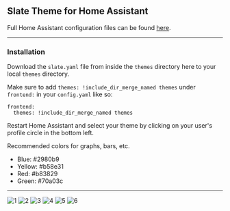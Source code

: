 ## Slate Theme for Home Assistant
Full Home Assistant configuration files can be found [here](https://github.com/seangreen2/home_assistant).

---

### Installation

Download the `slate.yaml` file from inside the `themes` directory here to your local `themes` directory.

Make sure to add `themes: !include_dir_merge_named themes` under `frontend:` in your `config.yaml` like so:

```
frontend:
  themes: !include_dir_merge_named themes
```
  
Restart Home Assistant and select your theme by clicking on your user's profile circle in the bottom left.

Recommended colors for graphs, bars, etc.
  - Blue: #2980b9
  - Yellow: #b58e31
  - Red: #b83829
  - Green: #70a03c

---

![1](https://i.imgur.com/LWlPtrm.png)
![2](https://i.imgur.com/B7JDq8C.png)
![3](https://i.imgur.com/f6s7VB0.png)
![4](https://i.imgur.com/uPXHERP.png)
![5](https://i.imgur.com/2dv9MO4.png)
![6](https://i.imgur.com/INLwMzW.png)
